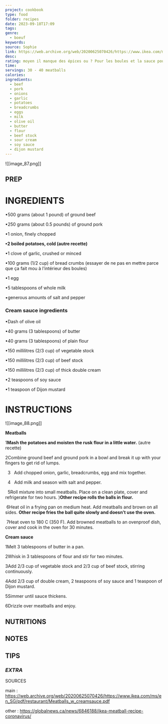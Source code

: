 ```yaml
---
project: cookbook
type: food
folder: recipes
date: 2023-09-18T17:09
tags: 
genre:
  - boeuf
keywords: 
source: Sophie
link: https://web.archive.org/web/20200625070426/https://www.ikea.com/ms/en_SG/pdf/restaurant/Meatballs_w_creamsauce.pdf
desc: 
rating: moyen il manque des épices ou ? Pour les boules et la sauce pourrait avoir plus de légumes comme des champignons et des oignons
time: 
servings: 30 - 40 meatballs
calories: 
ingredients:
  - beef
  - pork
  - onions
  - garlic
  - potatoes
  - breadcrumbs
  - eggs
  - milk
  - olive oil
  - butter
  - flour
  - beef stock
  - sour cream
  - soy sauce
  - dijon mustard
---
```


![[image_87.png]]


## PREP


# INGREDIENTS

•500 grams (about 1 pound) of ground beef

•250 grams (about 0.5 pounds) of ground pork

•1 onion, finely chopped

**•2 boiled potatoes, cold (autre recette)**

•1 clove of garlic, crushed or minced

•100 grams (1/2 cup) of bread crumbs (essayer de ne pas en mettre parce que ça fait mou à l’intérieur des boules)

•1 egg

•5 tablespoons of whole milk

•generous amounts of salt and pepper



### **Cream sauce ingredients**

•Dash of olive oil

•40 grams (3 tablespoons) of butter

•40 grams (3 tablespoons) of plain flour

•150 millilitres (2/3 cup) of vegetable stock

•150 millilitres (2/3 cup) of beef stock

•150 millilitres (2/3 cup) of thick double cream

•2 teaspoons of soy sauce

•1 teaspoon of Dijon mustard



# INSTRUCTIONS

![[image_88.png]]

**Meatballs**

1**Mash the potatoes and moisten the rusk flour in a little water.** (autre recette)

2Combine ground beef and ground pork in a bowl and break it up with your fingers to get rid of lumps.

  3   Add chopped onion, garlic, breadcrumbs, egg and mix together.

  4   Add milk and season with salt and pepper.

  5Roll mixture into small meatballs. Place on a clean plate, cover and refrigerate for two hours. )**Other recipe rolls the balls in flour.**

 6Heat oil in a frying pan on medium heat. Add meatballs and brown on all sides. **Other recipe fries the ball quite slowly and doesn’t use the oven.**

 7Heat oven to 180 C (350 F). Add browned meatballs to an ovenproof dish, cover and cook in the oven for 30 minutes.

**Cream sauce**

1Melt 3 tablespoons of butter in a pan.

2Whisk in 3 tablespoons of flour and stir for two minutes.

3Add 2/3 cup of vegetable stock and 2/3 cup of beef stock, stirring continuously.

4Add 2/3 cup of double cream, 2 teaspoons of soy sauce and 1 teaspoon of Dijon mustard.

5Simmer until sauce thickens.

6Drizzle over meatballs and enjoy.

## NUTRITIONS



## NOTES



## TIPS



### *EXTRA*


SOURCES

main :
https://web.archive.org/web/20200625070426/https://www.ikea.com/ms/en_SG/pdf/restaurant/Meatballs_w_creamsauce.pdf

other : 
https://globalnews.ca/news/6846188/ikea-meatball-recipe-coronavirus/